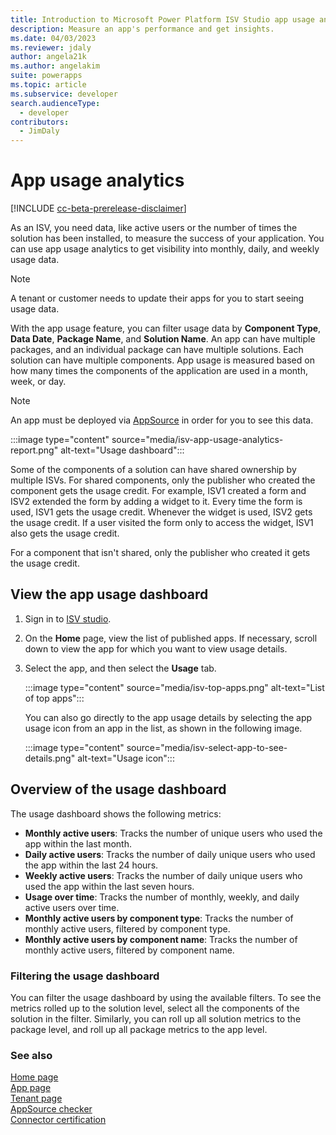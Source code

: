 ```yaml
---
title: Introduction to Microsoft Power Platform ISV Studio app usage analytics| Microsoft Docs
description: Measure an app's performance and get insights.
ms.date: 04/03/2023
ms.reviewer: jdaly
author: angela21k
ms.author: angelakim
suite: powerapps
ms.topic: article
ms.subservice: developer
search.audienceType: 
  - developer
contributors: 
  - JimDaly
---
```


# App usage analytics


[!INCLUDE [cc-beta-prerelease-disclaimer](../../includes/cc-beta-prerelease-disclaimer.md)]

As an ISV, you need data, like active users or the number of times the solution has been installed, to measure the success of your application. You can use app usage analytics to get visibility into monthly, daily, and weekly usage data.

> [!NOTE]
> A tenant or customer needs to update their apps for you to start seeing usage data.

With the app usage feature, you can filter usage data by **Component Type**, **Data Date**, **Package Name**, and **Solution Name**. An app can have multiple packages, and an individual package can have multiple solutions. Each solution can have multiple components. App usage is measured based on how many times the components of the application are used in a month, week, or day.

> [!NOTE]
> An app must be deployed via [AppSource](https://appsource.microsoft.com) in order for you to see this data.

:::image type="content" source="media/isv-app-usage-analytics-report.png" alt-text="Usage dashboard":::

Some of the components of a solution can have shared ownership by multiple ISVs. For shared components, only the publisher who created the component gets the usage credit. For example, ISV1 created a form and ISV2 extended the form by adding a widget to it. Every time the form is used, ISV1 gets the usage credit. Whenever the widget is used, ISV2 gets the usage credit. If a user visited the form only to access the widget, ISV1 also gets the usage credit.

For a component that isn't shared, only the publisher who created it gets the usage credit.

## View the app usage dashboard

1. Sign in to [ISV studio](https://aka.ms/ISVStudio/).
1. On the **Home** page, view the list of published apps. If necessary, scroll down to view the app for which you want to view usage details.
1. Select the app, and then select the **Usage** tab.

   :::image type="content" source="media/isv-top-apps.png" alt-text="List of top apps":::

   You can also go directly to the app usage details by selecting the app usage icon from an app in the list, as shown in the following image.

   :::image type="content" source="media/isv-select-app-to-see-details.png" alt-text="Usage icon":::

## Overview of the usage dashboard

The usage dashboard shows the following metrics:

- **Monthly active users**: Tracks the number of unique users who used the app within the last month.
- **Daily active users**: Tracks the number of daily unique users who used the app within the last 24 hours.
- **Weekly active users**: Tracks the number of daily unique users who used the app within the last seven hours.
- **Usage over time**: Tracks the number of monthly, weekly, and daily active users over time.
- **Monthly active users by component type**: Tracks the number of monthly active users, filtered by component type.
- **Monthly active users by component name**: Tracks the number of monthly active users, filtered by component name.

### Filtering the usage dashboard

You can filter the usage dashboard by using the available filters. To see the metrics rolled up to the solution level, select all the components of the solution in the filter. Similarly, you can roll up all solution metrics to the package level, and roll up all package metrics to the app level.

### See also

[Home page](home.md)  
[App page](app.md)<br/> 
[Tenant page](tenant.md)<br/>
[AppSource checker](appsource-checker.md)<br/>
[Connector certification](connector-certification.md)
